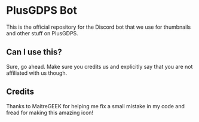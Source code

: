 # PlusGDPS Bot
This is the official repository for the Discord bot that we use for thumbnails and other stuff on PlusGDPS.

## Can I use this?
Sure, go ahead. Make sure you credits us and explicitly say that you are not affiliated with us though.

## Credits
Thanks to MaitreGEEK for helping me fix a small mistake in my code and fread for making this amazing icon!
